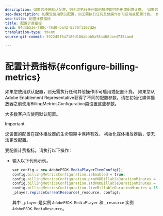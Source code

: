 ```yaml
---
description: 如果您使用默认配置，则无需执行任何其他操作即可启用或配置计费。 如果您从Adobe Enablement Representative获得了不同的配置参数，请在初始化媒体播放器之前使用BillingMetricsConfiguration类设置这些参数。
seo-description: 如果您使用默认配置，则无需执行任何其他操作即可启用或配置计费。 如果您从Adobe Enablement Representative获得了不同的配置参数，请在初始化媒体播放器之前使用BillingMetricsConfiguration类设置这些参数。
seo-title: 配置计费指标
title: 配置计费指标
uuid: 04d3b53e-f08c-49d0-ba42-5375f1307d2e
translation-type: tm+mt
source-git-commit: 592245f5a7186d18dabbb5a98a468cbed7354aed

---
```



# 配置计费指标{#configure-billing-metrics}

如果您使用默认配置，则无需执行任何其他操作即可启用或配置计费。 如果您从Adobe Enablement Representative获得了不同的配置参数，请在初始化媒体播放器之前使用BillingMetricsConfiguration类设置这些参数。

大多数客户应使用默认配置。

>[!IMPORTANT]
>
>您设置的配置在媒体播放器的生命周期中保持有效。 初始化媒体播放器后，便无法更改配置。

要配置计费指标，请执行以下操作：

* 输入以下代码示例。

   ```js
   var config = new AdobePSDK.MediaPlayerItemConfig(); 
   config.billingMetricsConfiguration.isEnabled = true; 
   config.billingMetricsConfiguration.proVODBillableDurationMinutes = 60; 
   config.billingMetricsConfiguration.stdVODBillableDurationMinutes = 30; 
   config.billingMetricsConfiguration.liveBillableDurationMinutes = 15; 
   _player.replaceCurrentResource(_resource, config);
   ```

   其中 `_player` 是实例 `AdobePSDK.MediaPlayer` 和 `_resource` 实例 `AdobePSDK.MediaResource`。

